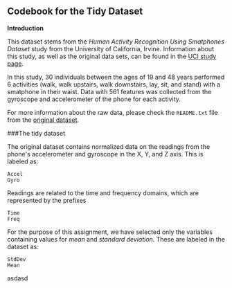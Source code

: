 ## Codebook for the Tidy Dataset

**Introduction**

This dataset stems from the *Human Activity Recognition Using Smatphones Dataset* study from the University of California, Irvine. Information about this study, as well as the original data sets, can be found in the [UCI study page](http://archive.ics.uci.edu/ml/datasets/Human+Activity+Recognition+Using+Smartphones).

In this study, 30 individuals between the ages of 19 and 48 years performed 6 activities (walk, walk upstairs, walk downstairs, lay, sit, and stand) with a smatphone in their waist. Data with 561 features was collected from the gyroscope and accelerometer of the phone for each activity.

For more information about the raw data, please check the `README.txt` file from the [original dataset](http://archive.ics.uci.edu/ml/machine-learning-databases/00240/).

###The tidy dataset

The original dataset contains normalized data on the readings from the phone's accelerometer and gyroscope in the X, Y, and Z axis. This is labeled as:
```
Accel
Gyro
```
Readings are related to the time and frequency domains, which are represented by the prefixes
```
Time
Freq
```


For the purpose of this assignment, we have selected only the variables containing values for *mean* and *standard deviation*. These are labeled in the dataset as:
```
StdDev
Mean
```
asdasd

